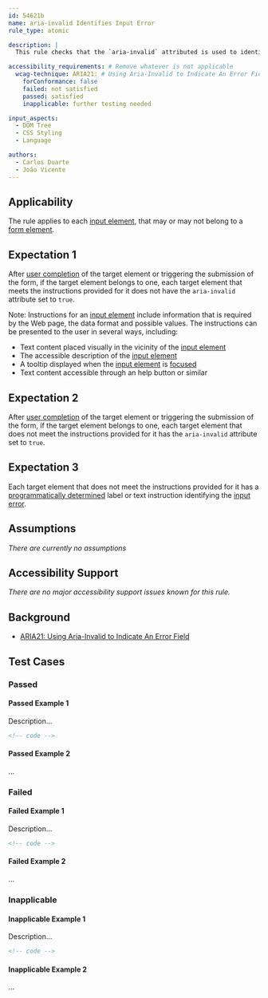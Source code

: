 ```yaml
---
id: 54621b
name: aria-invalid Identifies Input Error
rule_type: atomic

description: |
  This rule checks that the `aria-invalid` attributed is used to identify input errors

accessibility_requirements: # Remove whatever is not applicable
  wcag-technique: ARIA21: # Using Aria-Invalid to Indicate An Error Field
    forConformance: false
    failed: not satisfied
    passed: satisfied
    inapplicable: further testing needed

input_aspects:
  - DOM Tree
  - CSS Styling
  - Language

authors:
  - Carlos Duarte
  - João Vicente
---
```


## Applicability

The rule applies to each [input element](https://www.w3.org/TR/html52/sec-forms.html#the-input-element), that may or may not belong to a [form element](https://www.w3.org/TR/html52/sec-forms.html#the-form-element).

## Expectation 1

After [user completion](#completed-input-field) of the target element or triggering the submission of the form, if the target element belongs to one, each target element that meets the instructions provided for it does not have the `aria-invalid` attribute set to `true`.

Note: Instructions for an [input element](https://www.w3.org/TR/html52/sec-forms.html#the-input-element) include information that is required by the Web page, the data format and possible values. The instructions can be presented to the user in several ways, including:

- Text content placed visually in the vicinity of the [input element](https://www.w3.org/TR/html52/sec-forms.html#the-input-element)
- The accessible description of the [input element](https://www.w3.org/TR/html52/sec-forms.html#the-input-element)
- A tooltip displayed when the [input element](https://www.w3.org/TR/html52/sec-forms.html#the-input-element) is [focused](#focusable)
- Text content accessible through an help button or similar

## Expectation 2

After [user completion](#completed-input-field) of the target element or triggering the submission of the form, if the target element belongs to one, each target element that does not meet the instructions provided for it has the `aria-invalid` attribute set to `true`.

## Expectation 3

Each target element that does not meet the instructions provided for it has a [programmatically determined](https://www.w3.org/TR/WCAG21/#dfn-programmatically-determinable) label or text instruction identifying the [input error](https://www.w3.org/TR/WCAG21/#dfn-input-error).

## Assumptions

_There are currently no assumptions_

## Accessibility Support

_There are no major accessibility support issues known for this rule._

## Background

- [ARIA21: Using Aria-Invalid to Indicate An Error Field](https://www.w3.org/WAI/WCAG21/Techniques/aria/ARIA21)

## Test Cases

### Passed

#### Passed Example 1

Description...

```html
<!-- code -->
```

#### Passed Example 2

...

### Failed

#### Failed Example 1

Description...

```html
<!-- code -->
```

#### Failed Example 2

...

### Inapplicable

#### Inapplicable Example 1

Description...

```html
<!-- code -->
```

#### Inapplicable Example 2

...